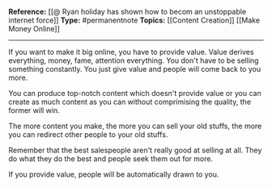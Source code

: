 
**Reference:** [[@ Ryan holiday has shown how to becom an unstoppable internet force]]
**Type:** #permanentnote 
**Topics:** [[Content Creation]] [[Make Money Online]] 

----
If you want  to make it big online, you have to provide value. Value derives everything, money, fame, attention everything. 
You don't have to be selling something constantly. You just give value and people will come back to you more. 

You can produce top-notch content which doesn't provide value or you can create as much content as you can without comprimising the quality, the former will win. 

The more content you make, the more you can sell your old stuffs, the more you can redirect other people to your old stuffs.

Remember that the best salespeople aren't really good at selling at all. They do what they do the best and people seek them out for more.

If you provide value, people will be automatically drawn to you.

